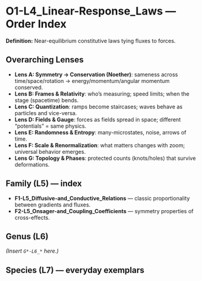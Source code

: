# O1-L4_Linear-Response_Laws — Order Index
**Definition:** Near-equilibrium constitutive laws tying fluxes to forces.

## Overarching Lenses

- **Lens A: Symmetry -> Conservation (Noether)**: sameness across time/space/rotation → energy/momentum/angular momentum conserved.
- **Lens B: Frames & Relativity**: who’s measuring; speed limits; when the stage (spacetime) bends.
- **Lens C: Quantization**: ramps become staircases; waves behave as particles and vice-versa.
- **Lens D: Fields & Gauge**: forces as fields spread in space; different “potentials” = same physics.
- **Lens E: Randomness & Entropy**: many-microstates, noise, arrows of time.
- **Lens F: Scale & Renormalization**: what matters changes with zoom; universal behavior emerges.
- **Lens G: Topology & Phases**: protected counts (knots/holes) that survive deformations.

## Family (L5) — index
- **F1-L5_Diffusive-and_Conductive_Relations** — classic proportionality between gradients and fluxes.
- **F2-L5_Onsager-and_Coupling_Coefficients** — symmetry properties of cross-effects.

## Genus (L6)
_(Insert `G*-L6_*` here.)_

## Species (L7) — everyday exemplars
